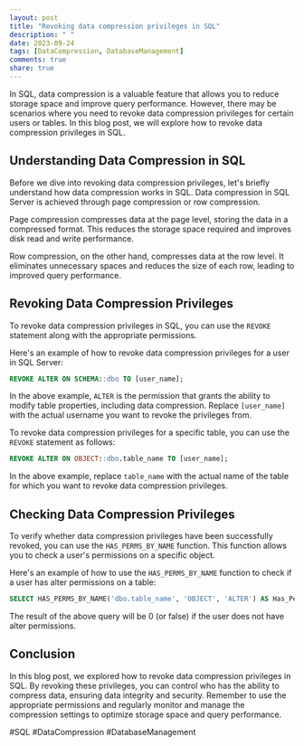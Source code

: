 ```yaml
---
layout: post
title: "Revoking data compression privileges in SQL"
description: " "
date: 2023-09-24
tags: [DataCompression, DatabaseManagement]
comments: true
share: true
---
```


In SQL, data compression is a valuable feature that allows you to reduce storage space and improve query performance. However, there may be scenarios where you need to revoke data compression privileges for certain users or tables. In this blog post, we will explore how to revoke data compression privileges in SQL.

## Understanding Data Compression in SQL

Before we dive into revoking data compression privileges, let's briefly understand how data compression works in SQL. Data compression in SQL Server is achieved through page compression or row compression.

Page compression compresses data at the page level, storing the data in a compressed format. This reduces the storage space required and improves disk read and write performance.

Row compression, on the other hand, compresses data at the row level. It eliminates unnecessary spaces and reduces the size of each row, leading to improved query performance.

## Revoking Data Compression Privileges

To revoke data compression privileges in SQL, you can use the `REVOKE` statement along with the appropriate permissions.

Here's an example of how to revoke data compression privileges for a user in SQL Server:

```sql
REVOKE ALTER ON SCHEMA::dbo TO [user_name];
```

In the above example, `ALTER` is the permission that grants the ability to modify table properties, including data compression. Replace `[user_name]` with the actual username you want to revoke the privileges from.

To revoke data compression privileges for a specific table, you can use the `REVOKE` statement as follows:

```sql
REVOKE ALTER ON OBJECT::dbo.table_name TO [user_name];
```

In the above example, replace `table_name` with the actual name of the table for which you want to revoke data compression privileges.

## Checking Data Compression Privileges

To verify whether data compression privileges have been successfully revoked, you can use the `HAS_PERMS_BY_NAME` function. This function allows you to check a user's permissions on a specific object.

Here's an example of how to use the `HAS_PERMS_BY_NAME` function to check if a user has alter permissions on a table:

```sql
SELECT HAS_PERMS_BY_NAME('dbo.table_name', 'OBJECT', 'ALTER') AS Has_Permission;
```

The result of the above query will be 0 (or false) if the user does not have alter permissions.

## Conclusion

In this blog post, we explored how to revoke data compression privileges in SQL. By revoking these privileges, you can control who has the ability to compress data, ensuring data integrity and security. Remember to use the appropriate permissions and regularly monitor and manage the compression settings to optimize storage space and query performance.

#SQL #DataCompression #DatabaseManagement
